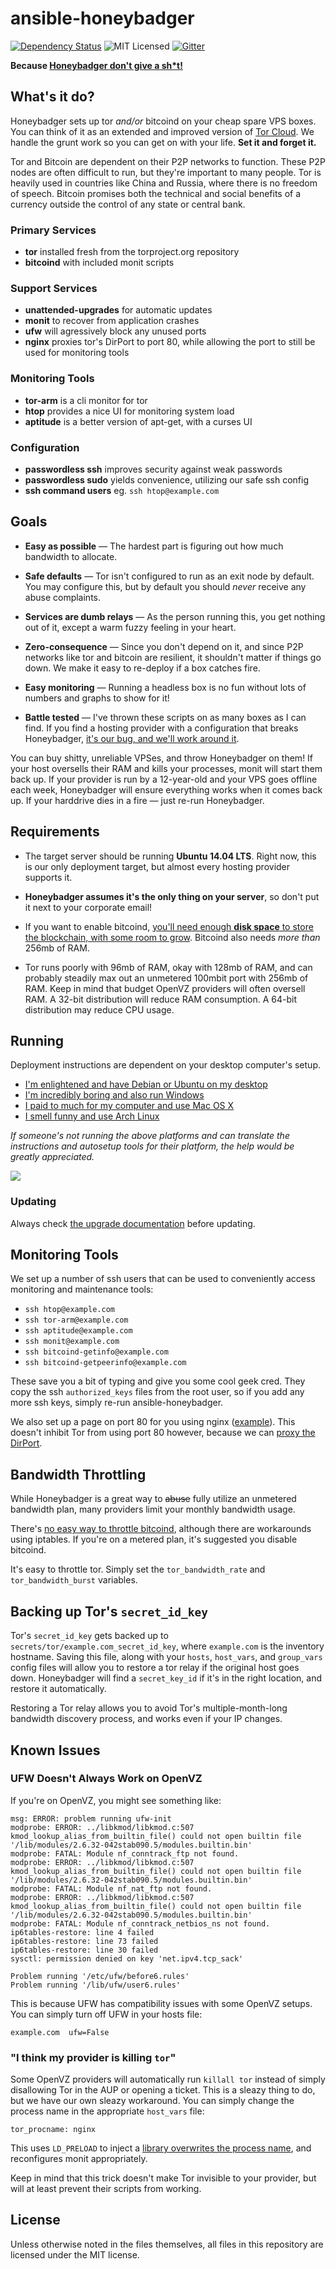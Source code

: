 ansible-honeybadger
===================

[![Dependency Status](http://img.shields.io/gemnasium/PiPeep/ansible-honeybadger.svg?style=flat)](https://gemnasium.com/PiPeep/ansible-honeybadger)
![MIT Licensed](https://img.shields.io/badge/license-MIT-blue.svg?style=flat)
[![Gitter](https://img.shields.io/badge/gitter-join%20chat%20%E2%86%92-brightgreen.svg?style=flat)](https://gitter.im/PiPeep/ansible-honeybadger?utm_source=badge&utm_medium=badge&utm_campaign=pr-badge&utm_content=badge)

**Because [Honeybadger don't give a sh*t!][youtube]**

[youtube]: https://www.youtube.com/watch?v=4r7wHMg5Yjg

What's it do?
-------------

Honeybadger sets up tor *and/or* bitcoind on your cheap spare VPS boxes. You can
think of it as an extended and improved version of [Tor Cloud]. We handle the
grunt work so you can get on with your life. **Set it and forget it.**

Tor and Bitcoin are dependent on their P2P networks to function. These P2P nodes
are often difficult to run, but they're important to many people. Tor is heavily
used in countries like China and Russia, where there is no freedom of speech.
Bitcoin promises both the technical and social benefits of a currency outside
the control of any state or central bank.

[Tor Cloud]: https://cloud.torproject.org/

### Primary Services

-   **tor** installed fresh from the torproject.org repository
-   **bitcoind** with included monit scripts

### Support Services

-   **unattended-upgrades** for automatic updates
-   **monit** to recover from application crashes
-   **ufw** will agressively block any unused ports
-   **nginx** proxies tor's DirPort to port 80, while allowing the port to still
    be used for monitoring tools

### Monitoring Tools

-   **tor-arm** is a cli monitor for tor
-   **htop** provides a nice UI for monitoring system load
-   **aptitude** is a better version of apt-get, with a curses UI

### Configuration

-   **passwordless ssh** improves security against weak passwords
-   **passwordless sudo** yields convenience, utilizing our safe ssh config
-   **ssh command users** eg. `ssh htop@example.com`

Goals
-----

-   **Easy as possible** &mdash; The hardest part is figuring out how much
    bandwidth to allocate.

-   **Safe defaults** &mdash; Tor isn't configured to run as an exit node by
    default. You may configure this, but by default you should *never* receive
    any abuse complaints.

-   **Services are dumb relays** &mdash; As the person running this, you get
    nothing out of it, except a warm fuzzy feeling in your heart.

-   **Zero-consequence** &mdash; Since you don't depend on it, and since P2P
    networks like tor and bitcoin are resilient, it shouldn't matter if things
    go down. We make it easy to re-deploy if a box catches fire.

-   **Easy monitoring** &mdash; Running a headless box is no fun without lots of
    numbers and graphs to show for it!

-   **Battle tested** &mdash; I've thrown these scripts on as many boxes as I
    can find. If you find a hosting provider with a configuration that breaks
    Honeybadger, [it's our bug, and we'll work around it][issues].

You can buy shitty, unreliable VPSes, and throw Honeybadger on them! If your
host oversells their RAM and kills your processes, monit will start them back
up. If your provider is run by a 12-year-old and your VPS goes offline each
week, Honeybadger will ensure everything works when it comes back up. If your
harddrive dies in a fire &mdash; just re-run Honeybadger.

[issues]: https://github.com/pipeep/ansible-honeybadger/issues

Requirements
------------

-   The target server should be running **Ubuntu 14.04 LTS**. Right now, this is
    our only deployment target, but almost every hosting provider supports it.

-   **Honeybadger assumes it's the only thing on your server**, so don't put it
    next to your corporate email!

-   If you want to enable bitcoind, [you'll need enough **disk space** to store
    the blockchain, with some room to grow][blockchain size]. Bitcoind also
    needs *more than* 256mb of RAM.

-   Tor runs poorly with 96mb of RAM, okay with 128mb of RAM, and can probably
    steadily max out an unmetered 100mbit port with 256mb of RAM. Keep in mind
    that budget OpenVZ providers will often oversell RAM. A 32-bit distribution
    will reduce RAM consumption. A 64-bit distribution may reduce CPU usage.

[blockchain size]: https://blockchain.info/charts/blocks-size

Running
-------

Deployment instructions are dependent on your desktop computer's setup.

- [I'm enlightened and have Debian or Ubuntu on my
  desktop](docs/setup_debian.md)
- [I'm incredibly boring and also run Windows](docs/setup_windows.md)
- [I paid to much for my computer and use Mac OS X](docs/setup_osx.md)
- [I smell funny and use Arch Linux](docs/setup_arch.md)

*If someone's not running the above platforms and can translate the instructions
and autosetup tools for their platform, the help would be greatly appreciated.*

![](docs/autosetup.png)

### Updating

Always check [the upgrade documentation](docs/updating.md) before updating.

Monitoring Tools
----------------

We set up a number of ssh users that can be used to conveniently access
monitoring and maintenance tools:

- `ssh htop@example.com`
- `ssh tor-arm@example.com`
- `ssh aptitude@example.com`
- `ssh monit@example.com`
- `ssh bitcoind-getinfo@example.com`
- `ssh bitcoind-getpeerinfo@example.com`

These save you a bit of typing and give you some cool geek cred. They copy the
ssh `authorized_keys` files from the root user, so if you add any more ssh keys,
simply re-run ansible-honeybadger.

We also set up a page on port 80 for you using nginx ([example][hostus]). This
doesn't inhibit Tor from using port 80 however, because we can [proxy the
DirPort][dirport proxy].

[hostus]: http://hostus.benjam.info/
[dirport proxy]: https://trac.torproject.org/projects/tor/wiki/doc/TorFAQ#HowcanImakemyrelayaccessibletopeoplestuckbehindrestrictivefirewalls

Bandwidth Throttling
--------------------

While Honeybadger is a great way to ~~abuse~~ fully utilize an unmetered
bandwidth plan, many providers limit your monthly bandwidth usage.

There's [no easy way to throttle bitcoind][throttle bitcoind], although there
are workarounds using iptables. If you're on a metered plan, it's suggested you
disable bitcoind.

It's easy to throttle tor. Simply set the `tor_bandwidth_rate` and
`tor_bandwidth_burst` variables.

[throttle bitcoind]: https://github.com/bitcoin/bitcoin/issues/273

Backing up Tor's `secret_id_key`
--------------------------------

Tor's `secret_id_key` gets backed up to `secrets/tor/example.com_secret_id_key`,
where `example.com` is the inventory hostname. Saving this file, along with your
`hosts`, `host_vars`, and `group_vars` config files will allow you to restore a
tor relay if the original host goes down. Honeybadger will find a
`secret_key_id` if it's in the right location, and restore it automatically.

Restoring a Tor relay allows you to avoid Tor's multiple-month-long bandwidth
discovery process, and works even if your IP changes.

Known Issues
------------

### UFW Doesn't Always Work on OpenVZ

If you're on OpenVZ, you might see something like:

```
msg: ERROR: problem running ufw-init
modprobe: ERROR: ../libkmod/libkmod.c:507 kmod_lookup_alias_from_builtin_file() could not open builtin file '/lib/modules/2.6.32-042stab090.5/modules.builtin.bin'
modprobe: FATAL: Module nf_conntrack_ftp not found.
modprobe: ERROR: ../libkmod/libkmod.c:507 kmod_lookup_alias_from_builtin_file() could not open builtin file '/lib/modules/2.6.32-042stab090.5/modules.builtin.bin'
modprobe: FATAL: Module nf_nat_ftp not found.
modprobe: ERROR: ../libkmod/libkmod.c:507 kmod_lookup_alias_from_builtin_file() could not open builtin file '/lib/modules/2.6.32-042stab090.5/modules.builtin.bin'
modprobe: FATAL: Module nf_conntrack_netbios_ns not found.
ip6tables-restore: line 4 failed
ip6tables-restore: line 73 failed
ip6tables-restore: line 30 failed
sysctl: permission denied on key 'net.ipv4.tcp_sack'

Problem running '/etc/ufw/before6.rules'
Problem running '/lib/ufw/user6.rules'
```

This is because UFW has compatibility issues with some OpenVZ setups. You can
simply turn off UFW in your hosts file:

```
example.com  ufw=False
```

### "I think my provider is killing `tor`"

Some OpenVZ providers will automatically run `killall tor` instead of simply
disallowing Tor in the AUP or opening a ticket. This is a sleazy thing to do,
but we have our own sleazy workaround. You can simply change the process name in
the appropriate `host_vars` file:

```
tor_procname: nginx
```

This uses `LD_PRELOAD` to inject a [library overwrites the process
name][electrum/procname], and reconfigures monit appropriately.

Keep in mind that this trick doesn't make Tor invisible to your provider, but
will at least prevent their scripts from working.

[electrum/procname]: https://github.com/electrum/procname

License
-------

Unless otherwise noted in the files themselves, all files in this repository are
licensed under the MIT license.
